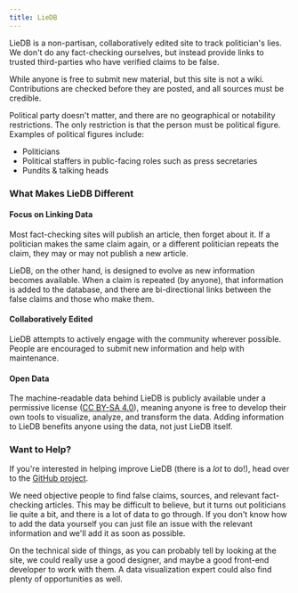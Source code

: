 ```yaml
---
title: LieDB
---
```


LieDB is a non-partisan, collaboratively edited site to track
politician's lies.  We don't do any fact-checking ourselves, but
instead provide links to trusted third-parties who have verified
claims to be false.

While anyone is free to submit new material, but this site is not a
wiki.  Contributions are checked before they are posted, and all
sources must be credible.

Political party doesn't matter, and there are no geographical or
notability restrictions.  The only restriction is that the person must
be political figure.  Examples of political figures include:

 * Politicians
 * Political staffers in public-facing roles such as press secretaries
 * Pundits & talking heads

### What Makes LieDB Different

#### Focus on Linking Data

Most fact-checking sites will publish an article, then forget about
it.  If a politician makes the same claim again, or a different
politician repeats the claim, they may or may not publish a new
article.

LieDB, on the other hand, is designed to evolve as new information
becomes available.  When a claim is repeated (by anyone), that
information is added to the database, and there are bi-directional
links between the false claims and those who make them.

#### Collaboratively Edited

LieDB attempts to actively engage with the community wherever
possible.  People are encouraged to submit new information and help
with maintenance.

#### Open Data

The machine-readable data behind LieDB is publicly available under a
permissive license ([CC BY-SA
4.0](https://creativecommons.org/licenses/by-sa/4.0/)), meaning anyone
is free to develop their own tools to visualize, analyze, and
transform the data.  Adding information to LieDB benefits anyone using
the data, not just LieDB itself.

### Want to Help?

If you're interested in helping improve LieDB (there is a *lot* to
do!), head over to the [GitHub
project](https://github.com/liedb/liedb).

We need objective people to find false claims, sources, and relevant
fact-checking articles.  This may be difficult to believe, but it
turns out politicians lie quite a bit, and there is a lot of data to
go through.  If you don't know how to add the data yourself you can
just file an issue with the relevant information and we'll add it as
soon as possible.

On the technical side of things, as you can probably tell by looking
at the site, we could really use a good designer, and maybe a good
front-end developer to work with them.  A data visualization expert
could also find plenty of opportunities as well.
